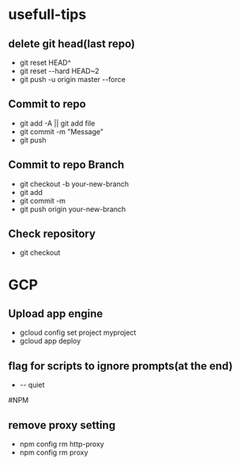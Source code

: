 # usefull-tips


## delete git head(last repo)

- git reset HEAD^
- git reset --hard HEAD~2
- git push -u origin master --force
 
## Commit to repo
- git add -A || git add file
- git commit -m "Message"
- git push

## Commit to repo Branch
- git checkout -b your-new-branch
- git add <files>
- git commit -m <message>
- git push origin your-new-branch

## Check repository

- git checkout 

# GCP
## Upload app engine
- gcloud config set project myproject
- gcloud app deploy

## flag for scripts to ignore prompts(at the end) 
- -- quiet

#NPM
## remove proxy setting
- npm config rm http-proxy
- npm config rm proxy

